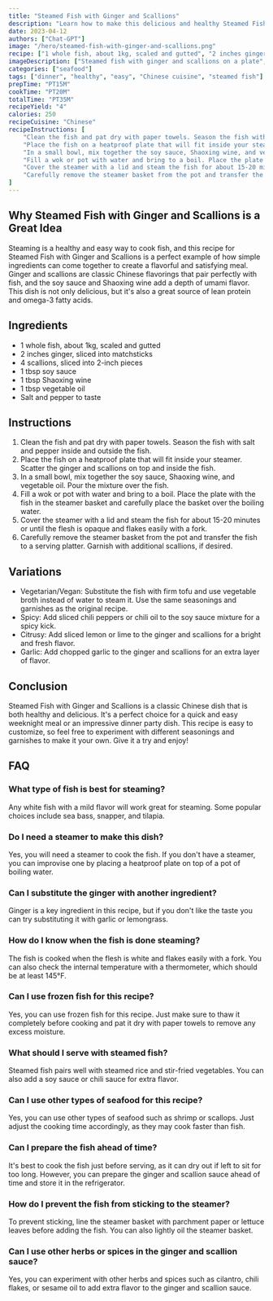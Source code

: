 ```yaml
---
title: "Steamed Fish with Ginger and Scallions"
description: "Learn how to make this delicious and healthy Steamed Fish with Ginger and Scallions recipe! Perfect for a quick and easy weeknight meal or an impressive dinner party dish."
date: 2023-04-12
authors: ["Chat-GPT"]
image: "/hero/steamed-fish-with-ginger-and-scallions.png"
recipe: ["1 whole fish, about 1kg, scaled and gutted", "2 inches ginger, sliced into matchsticks", "4 scallions, sliced into 2-inch pieces", "1 tbsp soy sauce", "1 tbsp Shaoxing wine", "1 tbsp vegetable oil", "Salt and pepper to taste"]
imageDescription: ["Steamed fish with ginger and scallions on a plate", "Steamed fish with ginger and scallions served with rice and vegetables", "Close up of steamed fish with ginger and scallions", "Top view of steamed fish with ginger and scallions"]
categories: ["seafood"]
tags: ["dinner", "healthy", "easy", "Chinese cuisine", "steamed fish"]
prepTime: "PT15M"
cookTime: "PT20M"
totalTime: "PT35M"
recipeYield: "4"
calories: 250
recipeCuisine: "Chinese"
recipeInstructions: [
    "Clean the fish and pat dry with paper towels. Season the fish with salt and pepper inside and outside the fish.",
    "Place the fish on a heatproof plate that will fit inside your steamer. Scatter the ginger and scallions on top and inside the fish.",
    "In a small bowl, mix together the soy sauce, Shaoxing wine, and vegetable oil. Pour the mixture over the fish.",
    "Fill a wok or pot with water and bring to a boil. Place the plate with the fish in the steamer basket and carefully place the basket over the boiling water.",
    "Cover the steamer with a lid and steam the fish for about 15-20 minutes or until the flesh is opaque and flakes easily with a fork.",
    "Carefully remove the steamer basket from the pot and transfer the fish to a serving platter. Garnish with additional scallions, if desired."
]
---
```


## Why Steamed Fish with Ginger and Scallions is a Great Idea

Steaming is a healthy and easy way to cook fish, and this recipe for Steamed Fish with Ginger and Scallions is a perfect example of how simple ingredients can come together to create a flavorful and satisfying meal. Ginger and scallions are classic Chinese flavorings that pair perfectly with fish, and the soy sauce and Shaoxing wine add a depth of umami flavor. This dish is not only delicious, but it's also a great source of lean protein and omega-3 fatty acids.

## Ingredients

- 1 whole fish, about 1kg, scaled and gutted
- 2 inches ginger, sliced into matchsticks
- 4 scallions, sliced into 2-inch pieces
- 1 tbsp soy sauce
- 1 tbsp Shaoxing wine
- 1 tbsp vegetable oil
- Salt and pepper to taste

## Instructions

1. Clean the fish and pat dry with paper towels. Season the fish with salt and pepper inside and outside the fish.
2. Place the fish on a heatproof plate that will fit inside your steamer. Scatter the ginger and scallions on top and inside the fish.
3. In a small bowl, mix together the soy sauce, Shaoxing wine, and vegetable oil. Pour the mixture over the fish.
4. Fill a wok or pot with water and bring to a boil. Place the plate with the fish in the steamer basket and carefully place the basket over the boiling water.
5. Cover the steamer with a lid and steam the fish for about 15-20 minutes or until the flesh is opaque and flakes easily with a fork.
6. Carefully remove the steamer basket from the pot and transfer the fish to a serving platter. Garnish with additional scallions, if desired.

## Variations

- Vegetarian/Vegan: Substitute the fish with firm tofu and use vegetable broth instead of water to steam it. Use the same seasonings and garnishes as the original recipe.
- Spicy: Add sliced chili peppers or chili oil to the soy sauce mixture for a spicy kick.
- Citrusy: Add sliced lemon or lime to the ginger and scallions for a bright and fresh flavor.
- Garlic: Add chopped garlic to the ginger and scallions for an extra layer of flavor.

## Conclusion

Steamed Fish with Ginger and Scallions is a classic Chinese dish that is both healthy and delicious. It's a perfect choice for a quick and easy weeknight meal or an impressive dinner party dish. This recipe is easy to customize, so feel free to experiment with different seasonings and garnishes to make it your own. Give it a try and enjoy!

## FAQ

### What type of fish is best for steaming?

Any white fish with a mild flavor will work great for steaming. Some popular choices include sea bass, snapper, and tilapia.

### Do I need a steamer to make this dish?

Yes, you will need a steamer to cook the fish. If you don't have a steamer, you can improvise one by placing a heatproof plate on top of a pot of boiling water.

### Can I substitute the ginger with another ingredient?

Ginger is a key ingredient in this recipe, but if you don't like the taste you can try substituting it with garlic or lemongrass.

### How do I know when the fish is done steaming?

The fish is cooked when the flesh is white and flakes easily with a fork. You can also check the internal temperature with a thermometer, which should be at least 145°F.

### Can I use frozen fish for this recipe?

Yes, you can use frozen fish for this recipe. Just make sure to thaw it completely before cooking and pat it dry with paper towels to remove any excess moisture.

### What should I serve with steamed fish?

Steamed fish pairs well with steamed rice and stir-fried vegetables. You can also add a soy sauce or chili sauce for extra flavor.

### Can I use other types of seafood for this recipe?

Yes, you can use other types of seafood such as shrimp or scallops. Just adjust the cooking time accordingly, as they may cook faster than fish.

### Can I prepare the fish ahead of time?

It's best to cook the fish just before serving, as it can dry out if left to sit for too long. However, you can prepare the ginger and scallion sauce ahead of time and store it in the refrigerator.

### How do I prevent the fish from sticking to the steamer?

To prevent sticking, line the steamer basket with parchment paper or lettuce leaves before adding the fish. You can also lightly oil the steamer basket.

### Can I use other herbs or spices in the ginger and scallion sauce?

Yes, you can experiment with other herbs and spices such as cilantro, chili flakes, or sesame oil to add extra flavor to the ginger and scallion sauce.